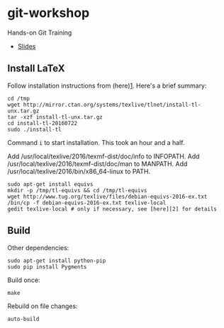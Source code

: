 git-workshop
============

Hands-on Git Training

*   [Slides](http://peterlundgren.github.io/git-workshop/presentation.pdf)


Install LaTeX
-------------

Follow installation instructions from (here)[1]. Here's a brief summary:

  [1]: http://tex.stackexchange.com/questions/1092/how-to-install-vanilla-texlive-on-debian-or-ubuntu

    cd /tmp
    wget http://mirror.ctan.org/systems/texlive/tlnet/install-tl-unx.tar.gz
    tar -xzf install-tl-unx.tar.gz
    cd install-tl-20160722
    sudo ./install-tl

Command `i` to start installation. This took an hour and a half.

Add /usr/local/texlive/2016/texmf-dist/doc/info to INFOPATH.
Add /usr/local/texlive/2016/texmf-dist/doc/man to MANPATH.
Add /usr/local/texlive/2016/bin/x86_64-linux to PATH.

    sudo apt-get install equivs
    mkdir -p /tmp/tl-equivs && cd /tmp/tl-equivs
    wget http://www.tug.org/texlive/files/debian-equivs-2016-ex.txt
    /bin/cp -f debian-equivs-2016-ex.txt texlive-local
    gedit texlive-local # only if necessary, see [here][2] for details


Build
-----

Other dependencies:

    sudo apt-get install python-pip
    sudo pip install Pygments

Build once:

    make

Rebuild on file changes:

    auto-build
